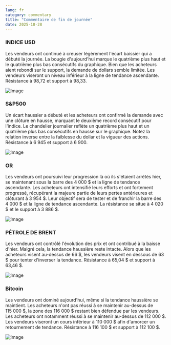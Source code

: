 ```yaml
---
lang: fr
category: commentary
title: "Commentaire de fin de journée"
date: 2025-10-28
---
```


### INDICE USD

Les vendeurs ont continué à creuser légèrement l'écart baissier qui a débuté la journée. La bougie d'aujourd'hui marque le quatrième plus haut et le quatrième plus bas consécutifs du graphique. Bien que les acheteurs aient rebondi sur le support, la demande de dollars semble limitée. Les vendeurs viseront un niveau inférieur à la ligne de tendance ascendante. Résistance à 98,72 et support à 98,33.

![Image](https://markleighedu.github.io/img/Oct-2025/28-Oct-2025/usdindex.jpg)

### S&P500

Un écart haussier a débuté et les acheteurs ont confirmé la demande avec une clôture en hausse, marquant le deuxième record consécutif pour l'indice. Le chandelier journalier reflète un quatrième plus haut et un quatrième plus bas consécutifs en hausse sur le graphique. Notez la relation inverse entre la faiblesse du dollar et la vigueur des actions. Résistance à 6 945 et support à 6 900.

![Image](https://markleighedu.github.io/img/Oct-2025/28-Oct-2025/sp500.jpg)

### OR

Les vendeurs ont poursuivi leur progression là où ils s'étaient arrêtés hier, se maintenant sous la barre des 4 000 $ et la ligne de tendance ascendante. Les acheteurs ont intensifié leurs efforts et ont fortement progressé, récupérant la majeure partie de leurs pertes antérieures et clôturant à 3 954 $. Leur objectif sera de tester et de franchir la barre des 4 000 $ et la ligne de tendance ascendante. La résistance se situe à 4 020 $ et le support à 3 886 $.

![Image](https://markleighedu.github.io/img/Oct-2025/28-Oct-2025/gold.jpg)

### PÉTROLE DE BRENT

Les vendeurs ont contrôlé l'évolution des prix et ont contribué à la baisse d'hier. Malgré cela, la tendance haussière reste intacte. Alors que les acheteurs visent au-dessus de 66 $, les vendeurs visent en dessous de 63 $ pour tenter d'inverser la tendance. Résistance à 65,04 $ et support à 63,46 $.

![Image](https://markleighedu.github.io/img/Oct-2025/28-Oct-2025/brentoil.jpg)

### Bitcoin

Les vendeurs ont dominé aujourd'hui, même si la tendance haussière se maintient. Les acheteurs n'ont pas réussi à se maintenir au-dessus de 115 000 $, la zone des 116 000 $ restant bien défendue par les vendeurs. Les acheteurs ont notamment réussi à se maintenir au-dessus de 112 000 $. Les vendeurs viseront un cours inférieur à 110 000 $ afin d'amorcer un retournement de tendance. Résistance à 116 100 $ et support à 112 100 $.

![Image](https://markleighedu.github.io/img/Oct-2025/28-Oct-2025/bitcoin.jpg)

